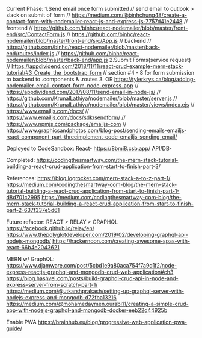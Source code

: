 Current Phase:
1.Send email once form submitted
// send email to outlook > slack on submit of form
// https://medium.com/@binhchung48/create-a-contact-form-with-nodemailer-react-js-and-express-js-7757d41e2448
// frontend
// https://github.com/binhc/react-nodemailer/blob/master/front-end/src/ContactForm.js
// https://github.com/binhc/react-nodemailer/blob/master/front-end/src/App.js
// backend
// https://github.com/binhc/react-nodemailer/blob/master/back-end/routes/index.js
// https://github.com/binhc/react-nodemailer/blob/master/back-end/app.js
2.Submit Forms(service request)
    // https://appdividend.com/2018/11/11/react-crud-example-mern-stack-tutorial/#3_Create_the_bootstrap_form
    // section #4 - 8 for form submission to backend to .components & .routes
3. OR https://tylerkrys.ca/blog/adding-nodemailer-email-contact-form-node-express-app
// https://appdividend.com/2017/08/11/send-email-in-node-js/
// https://github.com/KrunalLathiya/nodemailer/blob/master/server.js
// https://github.com/KrunalLathiya/nodemailer/blob/master/views/index.ejs
// https://www.emailjs.com/docs/
// https://www.emailjs.com/docs/sdk/sendform/
// https://www.npmjs.com/package/emailjs-com
// https://www.graphicsandphotos.com/blog-post/sending-emails-emailjs-react-component-part-threeimplement-code-emailjs-sending-email/


Deployed to CodeSandbox:
React- https://8bmi8.csb.app/
API/DB-


Completed:
https://codingthesmartway.com/the-mern-stack-tutorial-building-a-react-crud-application-from-start-to-finish-part-3/


References:
https://blog.logrocket.com/mern-stack-a-to-z-part-1/
https://medium.com/codingthesmartway-com-blog/the-mern-stack-tutorial-building-a-react-crud-application-from-start-to-finish-part-1-d8d701c2995
https://medium.com/codingthesmartway-com-blog/the-mern-stack-tutorial-building-a-react-crud-application-from-start-to-finish-part-2-637f337e5d61


Future refactor:
REACT > RELAY > GRAPHQL
https://facebook.github.io/relay/en/
https://www.thepolyglotdeveloper.com/2019/02/developing-graphql-api-nodejs-mongodb/
https://hackernoon.com/creating-awesome-spas-with-react-66b4e2043621


MERN w/ GraphQL:
https://www.djamware.com/post/5cbd1e9a80aca754f7a9d1f2/node-express-reactjs-graphql-and-mongodb-crud-web-application#ch3
https://blog.hashvel.com/posts/build-graphql-crud-api-in-node-and-express-server-from-scratch-part-1/
https://medium.com/@utkarshprakash/setting-up-graphql-server-with-nodejs-express-and-mongodb-d72fba13216
https://medium.com/@mohamedaymen.ourabi11/creating-a-simple-crud-app-with-nodejs-graphql-and-mongodb-docker-eeb22d44925b


Enable PWA
https://brainhub.eu/blog/progressive-web-application-pwa-guide/

